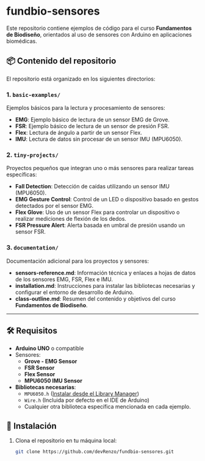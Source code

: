 # fundbio-sensores

Este repositorio contiene ejemplos de código para el curso **Fundamentos de Biodiseño**, orientados al uso de sensores con Arduino en aplicaciones biomédicas.

## 📦 Contenido del repositorio

El repositorio está organizado en los siguientes directorios:

### 1. **`basic-examples/`**  
Ejemplos básicos para la lectura y procesamiento de sensores:
- **EMG**: Ejemplo básico de lectura de un sensor EMG de Grove.
- **FSR**: Ejemplo básico de lectura de un sensor de presión FSR.
- **Flex**: Lectura de ángulo a partir de un sensor Flex.
- **IMU**: Lectura de datos sin procesar de un sensor IMU (MPU6050).

### 2. **`tiny-projects/`**  
Proyectos pequeños que integran uno o más sensores para realizar tareas específicas:
- **Fall Detection**: Detección de caídas utilizando un sensor IMU (MPU6050).
- **EMG Gesture Control**: Control de un LED o dispositivo basado en gestos detectados por el sensor EMG.
- **Flex Glove**: Uso de un sensor Flex para controlar un dispositivo o realizar mediciones de flexión de los dedos.
- **FSR Pressure Alert**: Alerta basada en umbral de presión usando un sensor FSR.

### 3. **`documentation/`**  
Documentación adicional para los proyectos y sensores:
- **sensors-reference.md**: Información técnica y enlaces a hojas de datos de los sensores EMG, FSR, Flex e IMU.
- **installation.md**: Instrucciones para instalar las bibliotecas necesarias y configurar el entorno de desarrollo de Arduino.
- **class-outline.md**: Resumen del contenido y objetivos del curso **Fundamentos de Biodiseño**.

---

## 🛠️ Requisitos

- **Arduino UNO** o compatible
- Sensores:
  - **Grove - EMG Sensor**
  - **FSR Sensor**
  - **Flex Sensor**
  - **MPU6050 IMU Sensor**
- **Bibliotecas necesarias**:
  - `MPU6050.h` ([Instalar desde el Library Manager](https://github.com/jrowberg/i2cdevlib))
  - `Wire.h` (Incluida por defecto en el IDE de Arduino)
  - Cualquier otra biblioteca específica mencionada en cada ejemplo.

## 🚀 Instalación

1. Clona el repositorio en tu máquina local:
   ```bash
   git clone https://github.com/devRenzo/fundbio-sensores.git
